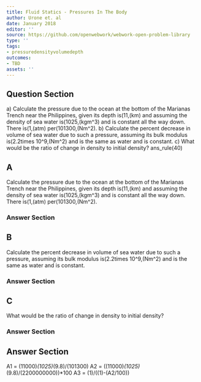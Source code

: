 ```yaml
---
title: Fluid Statics - Pressures In The Body
author: Urone et. al
date: January 2018
editor: ''
source: https://github.com/openwebwork/webwork-open-problem-library
type: ''
tags:
- pressuredensityvolumedepth
outcomes:
- TBD
assets: ''
---
```


## Question Section 

a) Calculate the pressure due to the ocean at the bottom of the Marianas Trench near the Philippines, given its depth is(11,(km) and assuming the density of sea water is(1025,(kgm^3) and is constant all the way down. There is(1,(atm) per(101300,(Nm^2).
b) Calculate the percent decrease in volume of sea water due to such a pressure, assuming its bulk modulus is(2.2times 10^9,(Nm^2) and is the same as water and is constant.
c) What would be the ratio of change in density to initial density?
ans_rule(40)

## A
Calculate the pressure due to the ocean at the bottom of the Marianas Trench near the Philippines, given its depth is(11,(km) and assuming the density of sea water is(1025,(kgm^3) and is constant all the way down. There is(1,(atm) per(101300,(Nm^2).
### Answer Section
## B
Calculate the percent decrease in volume of sea water due to such a pressure, assuming its bulk modulus is(2.2times 10^9,(Nm^2) and is the same as water and is constant.
### Answer Section
## C
What would be the ratio of change in density to initial density?
### Answer Section


## Answer Section

A1 = (11000)*(1025)*(9.8)/(101300)
A2 = ((11000)*(1025)*(9.8)/(2200000000))*100
A3 = (1)/((1)-(A2/100))